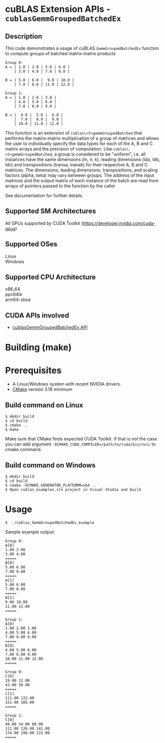 # cuBLAS Extension APIs - `cublasGemmGroupedBatchedEx`

## Description

This code demonstrates a usage of cuBLAS `GemmGroupedBatchedEx` function to compute groups of batched matrix-matrix products

```
Group 0:
A = | 1.0 | 2.0 | 5.0 | 6.0 |
    | 3.0 | 4.0 | 7.0 | 8.0 |

B = | 5.0 | 6.0 |  9.0 | 10.0 |
    | 7.0 | 8.0 | 11.0 | 12.0 |

Group 1:
A = | 1.0 | 2.0 | 3.0 |
    | 4.0 | 5.0 | 6.0 |
    | 7.0 | 8.0 | 9.0 |

B = |  4.0 |  5.0 |  6.0 |
    |  7.0 |  8.0 |  9.0 |
    | 10.0 | 11.0 | 12.0 |
```

This function is an extension of `cublas\<t>gemmGroupedBatched` that performs the matrix-matrix multiplication of a group of matrices and allows the user to individually specify the data types for each of the A, B and C matrix arrays and the precision of computation. Like `cublas\<t>gemmGroupedBatched`, a group is considered to be "uniform", i.e. all instances have the same dimensions (m, n, k), leading dimensions (lda, ldb, ldc) and transpositions (transa, transb) for their respective A, B and C matrices. The dimensions, leading dimensions, transpositions, and scaling factors (alpha, beta) may vary between groups. The address of the input matrices and the output matrix of each instance of the batch are read from arrays of pointers passed to the function by the caller

See documentation for further details.

## Supported SM Architectures

All GPUs supported by CUDA Toolkit (https://developer.nvidia.com/cuda-gpus)  

## Supported OSes

Linux  
Windows

## Supported CPU Architecture

x86_64  
ppc64le  
arm64-sbsa

## CUDA APIs involved
- [cublasGemmGroupedBatchedEx API](https://docs.nvidia.com/cuda/cublas/index.html#cublasgemmgroupedbatchedex)

# Building (make)

# Prerequisites
- A Linux/Windows system with recent NVIDIA drivers.
- [CMake](https://cmake.org/download) version 3.18 minimum

## Build command on Linux
```
$ mkdir build
$ cd build
$ cmake ..
$ make
```
Make sure that CMake finds expected CUDA Toolkit. If that is not the case you can add argument `-DCMAKE_CUDA_COMPILER=/path/to/cuda/bin/nvcc` to cmake command.

## Build command on Windows
```
$ mkdir build
$ cd build
$ cmake -DCMAKE_GENERATOR_PLATFORM=x64 ..
$ Open cublas_examples.sln project in Visual Studio and build
```

# Usage
```
$  ./cublas_GemmGroupedBatchedEx_example
```

Sample example output:

```
Group 0:
A[0]
1.00 2.00
3.00 4.00
=====
B[0]
5.00 6.00
7.00 8.00
=====
A[1]
5.00 6.00
7.00 8.00
=====
B[1]
9.00 10.00
11.00 12.00
=====

Group 1:
A[0]
1.00 2.00 3.00
4.00 5.00 6.00
7.00 8.00 9.00
=====
B[0]
4.00 5.00 6.00
7.00 8.00 9.00
10.00 11.00 12.00
=====

Group 0:
C[0]
19.00 22.00
43.00 50.00
=====
C[1]
111.00 122.00
151.00 166.00
=====

Group 1:
C[0]
48.00 54.00 60.00
111.00 126.00 141.00
174.00 198.00 222.00
=====
```
